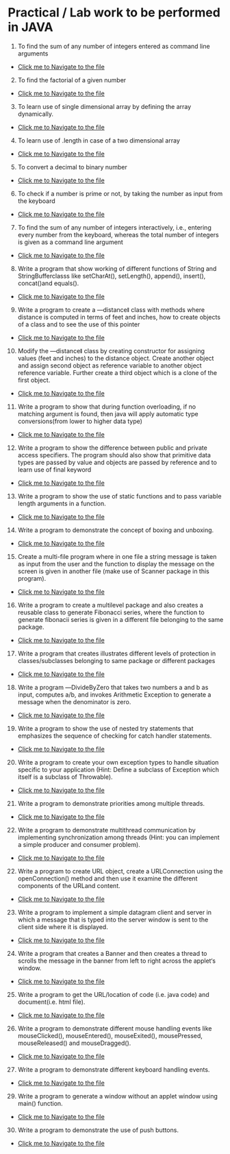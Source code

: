 # Practical / Lab work to be performed in JAVA

1. To find the sum of any number of integers entered as command line arguments
- [Click me to Navigate to the file](https://github.com/PriyanshuMallick/B.Sc.CollegeCodeBasics/blob/main/2nd_Semester/JAVA/Practicals/%241_SumCMD.java)

2. To find the factorial of a given number
- [Click me to Navigate to the file](https://github.com/PriyanshuMallick/B.Sc.CollegeCodeBasics/blob/main/2nd_Semester/JAVA/Practicals/%242_Factorial.java)

3. To learn use of single dimensional array by defining the array dynamically.
- [Click me to Navigate to the file](https://github.com/PriyanshuMallick/B.Sc.CollegeCodeBasics/blob/main/2nd_Semester/JAVA/Practicals/%243_DynamicArray.java)

4. To learn use of .length in case of a two dimensional array
- [Click me to Navigate to the file](https://github.com/PriyanshuMallick/B.Sc.CollegeCodeBasics/blob/main/2nd_Semester/JAVA/Practicals/%244_2dArrayLength.java)

5. To convert a decimal to binary number
- [Click me to Navigate to the file](https://github.com/PriyanshuMallick/B.Sc.CollegeCodeBasics/blob/main/2nd_Semester/JAVA/Practicals/%245_DecimalToBinary.java)

6. To check if a number is prime or not, by taking the number as input from the keyboard
- [Click me to Navigate to the file]()

7. To find the sum of any number of integers interactively, i.e., entering every number from the keyboard, whereas the total number of integers is given as a command line argument
- [Click me to Navigate to the file](https://github.com/PriyanshuMallick/B.Sc.CollegeCodeBasics/blob/main/2nd_Semester/JAVA/Practicals/%245_DecimalToBinary.java)

8. Write a program that show working of different functions of String and StringBufferclasss like setCharAt(), setLength(), append(), insert(), concat()and equals().
- [Click me to Navigate to the file](https://github.com/PriyanshuMallick/B.Sc.CollegeCodeBasics/blob/main/2nd_Semester/JAVA/Practicals/%248_StringTest.java)

9. Write a program to create a ―distanceǁ class with methods where distance is computed in terms of feet and inches, how to create objects of a class and to see the use of this pointer
- [Click me to Navigate to the file](https://github.com/PriyanshuMallick/B.Sc.CollegeCodeBasics/blob/main/2nd_Semester/JAVA/Practicals/%249_DistanceFeetInches.java)
 
10. Modify the ―distanceǁ class by creating constructor for assigning values (feet and inches) to the distance object. Create another object and assign second object as reference variable to another object reference variable. Further create a third object which is a clone of the first object.
- [Click me to Navigate to the file]()

11. Write a program to show that during function overloading, if no matching argument is found, then java will apply automatic type conversions(from lower to higher data type)
- [Click me to Navigate to the file]()

12. Write a program to show the difference between public and private access specifiers. The program should also show that primitive data types are passed by value and objects are passed by reference and to learn use of final keyword
- [Click me to Navigate to the file]()

13. Write a program to show the use of static functions and to pass variable length arguments in a function.
- [Click me to Navigate to the file]()

14. Write a program to demonstrate the concept of boxing and unboxing.
- [Click me to Navigate to the file]()

15. Create a multi-file program where in one file a string message is taken as input from the user and the function to display the message on the screen is given in another file (make use of Scanner package in this program).
- [Click me to Navigate to the file]()

16. Write a program to create a multilevel package and also creates a reusable class to generate Fibonacci series, where the function to generate fibonacii series is given in a different file belonging to the same package.
- [Click me to Navigate to the file]()
 
17. Write a program that creates illustrates different levels of protection in classes/subclasses belonging to same package or different packages
- [Click me to Navigate to the file]()
 
18. Write a program ―DivideByZero that takes two numbers a and b as input, computes a/b, and invokes Arithmetic Exception to generate a message when the denominator is zero.
- [Click me to Navigate to the file]()

19. Write a program to show the use of nested try statements that emphasizes the sequence of checking for catch handler statements.
- [Click me to Navigate to the file]()
 
20. Write a program to create your own exception types to handle situation specific to your application (Hint: Define a subclass of Exception which itself is a subclass of Throwable).
- [Click me to Navigate to the file]()
 
21. Write a program to demonstrate priorities among multiple threads.
- [Click me to Navigate to the file]()

22. Write a program to demonstrate multithread communication by implementing synchronization among threads (Hint: you can implement a simple producer and consumer problem).
- [Click me to Navigate to the file]()

22. Write a program to create URL object, create a URLConnection using the openConnection() method and then use it examine the different components of the URLand content.
- [Click me to Navigate to the file]()

23. Write a program to implement a simple datagram client and server in which a message that is typed into the server window is sent to the client side where it is displayed.
- [Click me to Navigate to the file]()

24. Write a program that creates a Banner and then creates a thread to scrolls the message in the banner from left to right across the applet‘s window.
- [Click me to Navigate to the file]()

25. Write a program to get the URL/location of code (i.e. java code) and document(i.e. html file).
- [Click me to Navigate to the file]()

26. Write a program to demonstrate different mouse handling events like mouseClicked(), mouseEntered(), mouseExited(), mousePressed, mouseReleased() and mouseDragged().
- [Click me to Navigate to the file]()

27. Write a program to demonstrate different keyboard handling events.
- [Click me to Navigate to the file]()

29. Write a program to generate a window without an applet window using main() function.
- [Click me to Navigate to the file]()

30. Write a program to demonstrate the use of push buttons.
- [Click me to Navigate to the file]()
